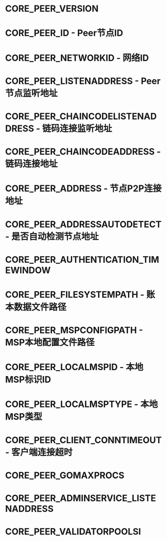 # CORE_PEER_VERSION
# CORE_PEER_ID - Peer节点ID
# CORE_PEER_NETWORKID - 网络ID
# CORE_PEER_LISTENADDRESS - Peer节点监听地址
# CORE_PEER_CHAINCODELISTENADDRESS - 链码连接监听地址
# CORE_PEER_CHAINCODEADDRESS - 链码连接地址
# CORE_PEER_ADDRESS - 节点P2P连接地址
# CORE_PEER_ADDRESSAUTODETECT - 是否自动检测节点地址
# CORE_PEER_AUTHENTICATION_TIMEWINDOW
# CORE_PEER_FILESYSTEMPATH - 账本数据文件路径
# CORE_PEER_MSPCONFIGPATH - MSP本地配置文件路径
# CORE_PEER_LOCALMSPID - 本地MSP标识ID
# CORE_PEER_LOCALMSPTYPE - 本地MSP类型
# CORE_PEER_CLIENT_CONNTIMEOUT - 客户端连接超时
# CORE_PEER_GOMAXPROCS
# CORE_PEER_ADMINSERVICE_LISTENADDRESS
# CORE_PEER_VALIDATORPOOLSI